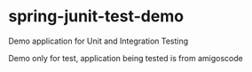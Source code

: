 # spring-junit-test-demo
Demo application for Unit and Integration Testing

Demo only for test, application being tested is from amigoscode
